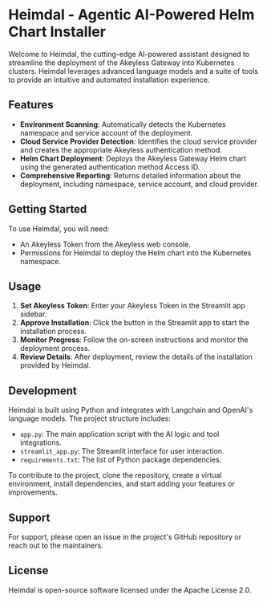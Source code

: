 # Heimdal - Agentic AI-Powered Helm Chart Installer

Welcome to Heimdal, the cutting-edge AI-powered assistant designed to streamline the deployment of the Akeyless Gateway into Kubernetes clusters. Heimdal leverages advanced language models and a suite of tools to provide an intuitive and automated installation experience.

## Features

- **Environment Scanning**: Automatically detects the Kubernetes namespace and service account of the deployment.
- **Cloud Service Provider Detection**: Identifies the cloud service provider and creates the appropriate Akeyless authentication method.
- **Helm Chart Deployment**: Deploys the Akeyless Gateway Helm chart using the generated authentication method Access ID.
- **Comprehensive Reporting**: Returns detailed information about the deployment, including namespace, service account, and cloud provider.

## Getting Started

To use Heimdal, you will need:

- An Akeyless Token from the Akeyless web console.
- Permissions for Heimdal to deploy the Helm chart into the Kubernetes namespace.

## Usage

1. **Set Akeyless Token**: Enter your Akeyless Token in the Streamlit app sidebar.
2. **Approve Installation**: Click the button in the Streamlit app to start the installation process.
3. **Monitor Progress**: Follow the on-screen instructions and monitor the deployment process.
4. **Review Details**: After deployment, review the details of the installation provided by Heimdal.

## Development

Heimdal is built using Python and integrates with Langchain and OpenAI's language models. The project structure includes:

- `app.py`: The main application script with the AI logic and tool integrations.
- `streamlit_app.py`: The Streamlit interface for user interaction.
- `requirements.txt`: The list of Python package dependencies.

To contribute to the project, clone the repository, create a virtual environment, install dependencies, and start adding your features or improvements.

## Support

For support, please open an issue in the project's GitHub repository or reach out to the maintainers.

## License

Heimdal is open-source software licensed under the Apache License 2.0.
